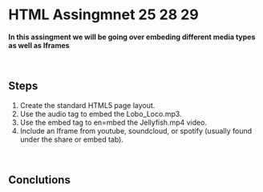# HTML Assingmnet 25 28 29

**In this assingment we will be going over embeding different media types as well as Iframes**

<br>

## Steps

1. Create the standard HTML5 page layout.
2. Use the audio tag to embed the Lobo_Loco.mp3.
3. Use the embed tag to en=mbed the Jellyfish.mp4 video.
4. Include an Iframe from youtube, soundcloud, or spotify (usually found under the share or embed tab).

<br>

## Conclutions




